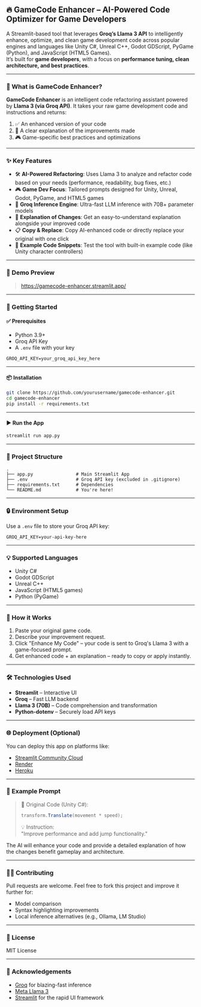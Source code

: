 ## 🔥 GameCode Enhancer – AI-Powered Code Optimizer for Game Developers

A Streamlit-based tool that leverages **Groq’s Llama 3 API** to intelligently enhance, optimize, and clean game development code across popular engines and languages like Unity C#, Unreal C++, Godot GDScript, PyGame (Python), and JavaScript (HTML5 Games).  
It’s built for **game developers**, with a focus on **performance tuning, clean architecture, and best practices**.

---

### 🧠 What is GameCode Enhancer?

**GameCode Enhancer** is an intelligent code refactoring assistant powered by **Llama 3 (via Groq API)**. It takes your raw game development code and instructions and returns:

1. ✅ An enhanced version of your code
2. 🧾 A clear explanation of the improvements made
3. 🎮 Game-specific best practices and optimizations

---

### ✨ Key Features

- 🛠️ **AI-Powered Refactoring**: Uses Llama 3 to analyze and refactor code based on your needs (performance, readability, bug fixes, etc.)
- 🎮 **Game Dev Focus**: Tailored prompts designed for Unity, Unreal, Godot, PyGame, and HTML5 games
- 🚀 **Groq Inference Engine**: Ultra-fast LLM inference with 70B+ parameter models
- 🧾 **Explanation of Changes**: Get an easy-to-understand explanation alongside your improved code
- 📋 **Copy & Replace**: Copy AI-enhanced code or directly replace your original with one click
- 🧪 **Example Code Snippets**: Test the tool with built-in example code (like Unity character controllers)

---

### 📸 Demo Preview

> https://gamecode-enhancer.streamlit.app/

---

### 🚀 Getting Started

#### ✅ Prerequisites

- Python 3.9+
- Groq API Key
- A `.env` file with your key

```
GROQ_API_KEY=your_groq_api_key_here
```

---

#### 📦 Installation

```bash
git clone https://github.com/yourusername/gamecode-enhancer.git
cd gamecode-enhancer
pip install -r requirements.txt
```

---

#### ▶️ Run the App

```bash
streamlit run app.py
```

---

### 📂 Project Structure

```
.
├── app.py                # Main Streamlit App
├── .env                  # Groq API key (excluded in .gitignore)
├── requirements.txt      # Dependencies
└── README.md             # You're here!
```

---

### 🔒 Environment Setup

Use a `.env` file to store your Groq API key:

```
GROQ_API_KEY=your-api-key-here
```

---

### 💡 Supported Languages

- Unity C#
- Godot GDScript
- Unreal C++
- JavaScript (HTML5 games)
- Python (PyGame)

---

### 🧠 How it Works

1. Paste your original game code.
2. Describe your improvement request.
3. Click "Enhance My Code" – your code is sent to Groq's Llama 3 with a game-focused prompt.
4. Get enhanced code + an explanation – ready to copy or apply instantly.

---

### 🛠️ Technologies Used

- **Streamlit** – Interactive UI
- **Groq** – Fast LLM backend
- **Llama 3 (70B)** – Code comprehension and transformation
- **Python-dotenv** – Securely load API keys

---

### 🌐 Deployment (Optional)

You can deploy this app on platforms like:
- [Streamlit Community Cloud](https://streamlit.io/cloud)
- [Render](https://render.com/)
- [Heroku](https://www.heroku.com/)

---

### 🧪 Example Prompt

> 💬 Original Code (Unity C#):  
> ```csharp  
> transform.Translate(movement * speed);  
> ```  
>  
> 💡 Instruction:  
> "Improve performance and add jump functionality."

The AI will enhance your code and provide a detailed explanation of how the changes benefit gameplay and architecture.

---

### 🧑‍💻 Contributing

Pull requests are welcome. Feel free to fork this project and improve it further for:
- Model comparison
- Syntax highlighting improvements
- Local inference alternatives (e.g., Ollama, LM Studio)

---

### 📄 License

MIT License

---

### 🙌 Acknowledgements

- [Groq](https://groq.com/) for blazing-fast inference
- [Meta Llama 3](https://ai.meta.com/llama/)
- [Streamlit](https://streamlit.io/) for the rapid UI framework
